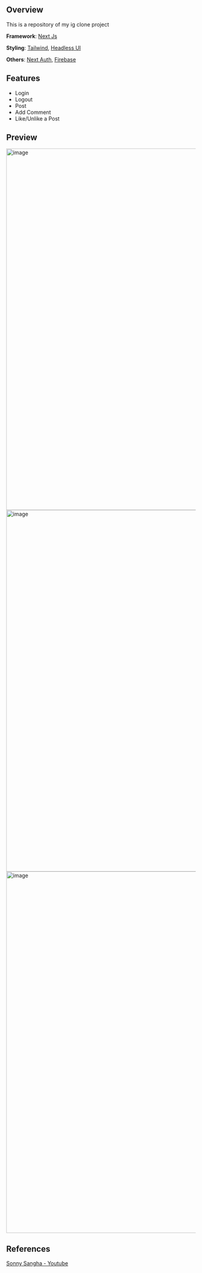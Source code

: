## Overview

This is a repository of my ig clone project

**Framework**: [Next Js](https://nextjs.org/)

**Styling**: [Tailwind](https://tailwindcss.com/), [Headless UI](https://headlessui.dev/)

**Others**: [Next Auth](https://next-auth.js.org/), [Firebase](https://firebase.google.com/?hl=id)

## Features

<ul>
  <li>Login</li>
  <li>Logout</li> 
  <li>Post</li> 
  <li>Add Comment</li> 
  <li>Like/Unlike a Post</li> 
</ul>

## Preview

<img width="960" alt="image" src="https://user-images.githubusercontent.com/70552996/159144258-d5e44192-2d54-4003-9176-206b724a04dc.png">

<img width="960" alt="image" src="https://user-images.githubusercontent.com/70552996/159144276-36d2f98b-2fff-49a8-89ef-5e047b81ce2c.png">

<img width="960" alt="image" src="https://user-images.githubusercontent.com/70552996/159144287-97a85aa9-27c8-45b0-906f-861a36439046.png">

## References

[Sonny Sangha - Youtube](https://youtu.be/a6Xs2Ir40OI)


